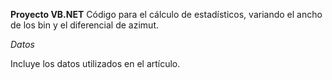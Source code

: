 **Proyecto VB.NET**
Código para el cálculo de estadísticos, variando el ancho de los bin y el diferencial de azimut.

*Datos*

Incluye los datos utilizados en el artículo.
